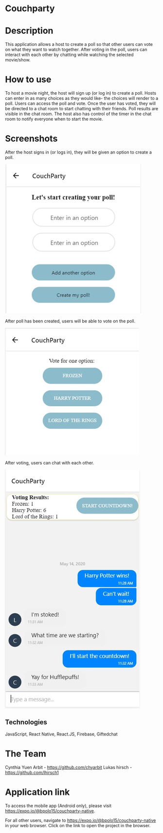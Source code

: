 # Couchparty

# Description
This application allows a host to create a poll so that other users can vote on what they want to watch together.  After voting in the poll, users can interact with each other by chatting while watching the selected movie/show.   

# How to use
To host a movie night, the host will sign up (or log in) to create a poll.  Hosts can enter in as many choices as they would like- the choices will render to a poll.  Users can access the poll and vote.  Once the user has voted, they will be directed to a chat room to start chatting with their friends.  Poll results are visible in the chat room.  The host also has control of the timer in the chat room to notify everyone when to start the movie.  

# Screenshots
After the host signs in (or logs in), they will be given an option to create a poll.  

![poll](/assets/images/poll.png)

After poll has been created, users will be able to vote on the poll.

![voting](/assets/images/voting.png)

After voting, users can chat with each other.

![chat](/assets/images/chat.png)

## Technologies 
JavaScript, React Native, React.JS, Firebase, Giftedchat

# The Team
Cynthia Yuen Arbit - https://github.com/chyarbit
Lukas hirsch - https://github.com/lhirsch1

# Application link
To access the mobile app (Android only), please visit https://expo.io/@bpolo15/couchparty-native.  

For all other users, navigate to https://expo.io/@bpolo15/couchparty-native in your web browser.  Click on the link to open the project in the browser.  
